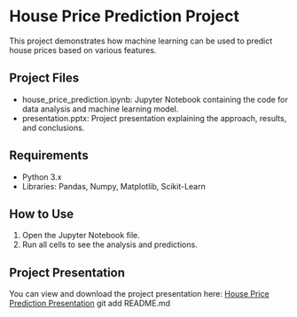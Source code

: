 # House Price Prediction Project

This project demonstrates how machine learning can be used to predict house prices based on various features.

## Project Files
- house_price_prediction.ipynb: Jupyter Notebook containing the code for data analysis and machine learning model.
- presentation.pptx: Project presentation explaining the approach, results, and conclusions.

## Requirements
- Python 3.x
- Libraries: Pandas, Numpy, Matplotlib, Scikit-Learn

## How to Use
1. Open the Jupyter Notebook file.
2. Run all cells to see the analysis and predictions.

## Project Presentation
You can view and download the project presentation here:  [House Price Prediction Presentation](https://www.dropbox.com/scl/fi/kdhyl69ofj71p9qs00smi/Forecasting-Real-Estate-Values-with-ML_Vineetha-1.pptx?rlkey=k7nlzph5catkr55sh0xrt83t2&st=in7x5p1z&dl=0)    git add README.md

